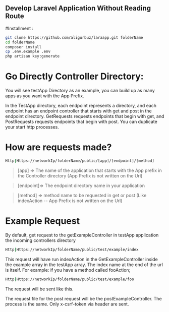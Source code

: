 ## Develop Laravel Application Without Reading Route

#Installment :
```bash
git clone https://github.com/aligurbuz/laraapp.git folderName
cd folderName
composer install
cp .env.example .env
php artisan key:generate
```

# Go Directly Controller Directory:

You will see testApp Directory as an example, you can build up as many apps as you want with the App Prefix.


In the TestApp directory, each endpoint represents a directory, and each endpoint has an endpoint controller that starts with get and post in the endpoint directory. 
GetRequests requests endpoints that begin with get, and PostRequests requests endpoints that begin with post. You can duplicate your start http processes.

# How are requests made?

```bash
Http|Https://networkIp/folderName/public/[app]/[endpoint]/[method]
```

> [app] => The name of the application that starts with the App prefix in the Controller directory (App Prefix is not written on the Url)

> [endpoint]=> The endpoint directory name in your application

> [method] => method name to be requested in get or post (Like indexAction -- App Prefix is not written on the Url)

# Example Request

By default, get request to the getExampleController in testApp application the incoming controllers directory

```bash
Http|Https://networkIp/folderName/public/test/example/index
```

This request will have run indexAction in the GetExampleController inside the example array in the testApp array.
The index name at the end of the url is itself. For example: if you have a method called fooAction;

```bash
Http|Https://networkIp/folderName/public/test/example/foo
```

The request will be sent like this.

The request file for the post request will be the postExampleController. The process is the same.
Only x-csrf-token via header are sent.


